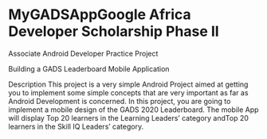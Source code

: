# MyGADSAppGoogle Africa Developer Scholarship Phase II
Associate Android Developer Practice Project

Building a GADS Leaderboard Mobile Application

Description
This project is a very simple Android Project aimed at getting you to implement some simple
concepts that are very important as far as Android Development is concerned.
In this project, you are going to implement a mobile design of the GADS 2020 Leaderboard.
The mobile App will display ​Top 20 learners in the Learning Leaders’ category and ​Top 20 learners
in the Skill IQ Leaders’ category.
